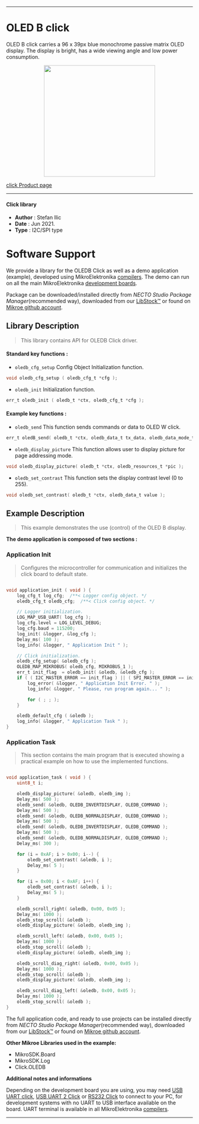 
---
# OLED B click

OLED B click carries a 96 x 39px blue monochrome passive matrix OLED display. The display is bright, has a wide viewing angle and low power consumption.

<p align="center">
  <img src="https://download.mikroe.com/images/click_for_ide/oled_b_click.png" height=300px>
</p>

[click Product page](https://www.mikroe.com/oled-b-click)

---


#### Click library

- **Author**        : Stefan Ilic
- **Date**          : Jun 2021.
- **Type**          : I2C/SPI type


# Software Support

We provide a library for the OLEDB Click
as well as a demo application (example), developed using MikroElektronika
[compilers](https://www.mikroe.com/necto-studio).
The demo can run on all the main MikroElektronika [development boards](https://www.mikroe.com/development-boards).

Package can be downloaded/installed directly from *NECTO Studio Package Manager*(recommended way), downloaded from our [LibStock&trade;](https://libstock.mikroe.com) or found on [Mikroe github account](https://github.com/MikroElektronika/mikrosdk_click_v2/tree/master/clicks).

## Library Description

> This library contains API for OLEDB Click driver.

#### Standard key functions :

- `oledb_cfg_setup` Config Object Initialization function.
```c
void oledb_cfg_setup ( oledb_cfg_t *cfg );
```

- `oledb_init` Initialization function.
```c
err_t oledb_init ( oledb_t *ctx, oledb_cfg_t *cfg );
```

#### Example key functions :

- `oledb_send` This function sends commands or data to OLED W click.
```c
err_t oledB_send( oledb_t *ctx, oledb_data_t tx_data, oledb_data_mode_t data_mode );
```

- `oledb_display_picture` This function allows user to display picture for page addressing mode.
```c
void oledb_display_picture( oledb_t *ctx, oledb_resources_t *pic );
```

- `oledb_set_contrast` This function sets the display contrast level (0 to 255).
```c
void oledb_set_contrast( oledb_t *ctx, oledb_data_t value );
```

## Example Description

> This example demonstrates the use (control) of the OLED B display.

**The demo application is composed of two sections :**

### Application Init

> Configures the microcontroller for communication and initializes the click board to default state.

```c

void application_init ( void ) {
    log_cfg_t log_cfg;  /**< Logger config object. */
    oledb_cfg_t oledb_cfg;  /**< Click config object. */

    // Logger initialization.
    LOG_MAP_USB_UART( log_cfg );
    log_cfg.level = LOG_LEVEL_DEBUG;
    log_cfg.baud = 115200;
    log_init( &logger, &log_cfg );
    Delay_ms( 100 );
    log_info( &logger, " Application Init " );

    // Click initialization.
    oledb_cfg_setup( &oledb_cfg );
    OLEDB_MAP_MIKROBUS( oledb_cfg, MIKROBUS_1 );
    err_t init_flag  = oledb_init( &oledb, &oledb_cfg );
    if ( ( I2C_MASTER_ERROR == init_flag ) || ( SPI_MASTER_ERROR == init_flag ) ) {
        log_error( &logger, " Application Init Error. " );
        log_info( &logger, " Please, run program again... " );

        for ( ; ; );
    }

    oledb_default_cfg ( &oledb );
    log_info( &logger, " Application Task " );
}

```

### Application Task

> This section contains the main program that is executed showing a practical example on how to use the implemented functions.

```c

void application_task ( void ) {
    uint8_t i;

    oledb_display_picture( &oledb, oledb_img );
    Delay_ms( 500 );
    oledb_send( &oledb, OLEDB_INVERTDISPLAY, OLEDB_COMMAND );
    Delay_ms( 500 );
    oledb_send( &oledb, OLEDB_NORMALDISPLAY, OLEDB_COMMAND );
    Delay_ms( 500 );
    oledb_send( &oledb, OLEDB_INVERTDISPLAY, OLEDB_COMMAND );
    Delay_ms( 500 );
    oledb_send( &oledb, OLEDB_NORMALDISPLAY, OLEDB_COMMAND );
    Delay_ms( 300 );

    for (i = 0xAF; i > 0x00; i--) {
        oledb_set_contrast( &oledb, i );
        Delay_ms( 5 );
    }

    for (i = 0x00; i < 0xAF; i++) {
        oledb_set_contrast( &oledb, i );
        Delay_ms( 5 );
    }

    oledb_scroll_right( &oledb, 0x00, 0x05 );
    Delay_ms( 1000 );
    oledb_stop_scroll( &oledb );
    oledb_display_picture( &oledb, oledb_img );

    oledb_scroll_left( &oledb, 0x00, 0x05 );
    Delay_ms( 1000 );
    oledb_stop_scroll( &oledb );
    oledb_display_picture( &oledb, oledb_img );

    oledb_scroll_diag_right( &oledb, 0x00, 0x05 );
    Delay_ms( 1000 );
    oledb_stop_scroll( &oledb );
    oledb_display_picture( &oledb, oledb_img );

    oledb_scroll_diag_left( &oledb, 0x00, 0x05 );
    Delay_ms( 1000 );
    oledb_stop_scroll( &oledb );
}

```


The full application code, and ready to use projects can be installed directly from *NECTO Studio Package Manager*(recommended way), downloaded from our [LibStock&trade;](https://libstock.mikroe.com) or found on [Mikroe github account](https://github.com/MikroElektronika/mikrosdk_click_v2/tree/master/clicks).

**Other Mikroe Libraries used in the example:**

- MikroSDK.Board
- MikroSDK.Log
- Click.OLEDB

**Additional notes and informations**

Depending on the development board you are using, you may need
[USB UART click](https://www.mikroe.com/usb-uart-click),
[USB UART 2 Click](https://www.mikroe.com/usb-uart-2-click) or
[RS232 Click](https://www.mikroe.com/rs232-click) to connect to your PC, for
development systems with no UART to USB interface available on the board. UART
terminal is available in all MikroElektronika
[compilers](https://shop.mikroe.com/compilers).

---
